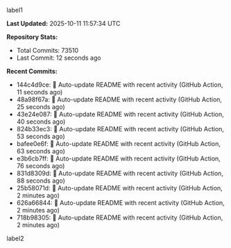 
label1 
<!-- ACTIVITY_START -->
**Last Updated:** 2025-10-11 11:57:34 UTC

**Repository Stats:**
- Total Commits: 73510
- Last Commit: 12 seconds ago

**Recent Commits:**
- 144c4d9ce: 🤖 Auto-update README with recent activity (GitHub Action, 11 seconds ago)
- 48a98f67a: 🤖 Auto-update README with recent activity (GitHub Action, 25 seconds ago)
- 43e24e087: 🤖 Auto-update README with recent activity (GitHub Action, 40 seconds ago)
- 824b33ec3: 🤖 Auto-update README with recent activity (GitHub Action, 53 seconds ago)
- bafee0e6f: 🤖 Auto-update README with recent activity (GitHub Action, 63 seconds ago)
- e3b6cb7ff: 🤖 Auto-update README with recent activity (GitHub Action, 76 seconds ago)
- 831d8309d: 🤖 Auto-update README with recent activity (GitHub Action, 88 seconds ago)
- 25b58071d: 🤖 Auto-update README with recent activity (GitHub Action, 2 minutes ago)
- 626a66844: 🤖 Auto-update README with recent activity (GitHub Action, 2 minutes ago)
- 718b98305: 🤖 Auto-update README with recent activity (GitHub Action, 2 minutes ago)
<!-- ACTIVITY_END -->

label2
